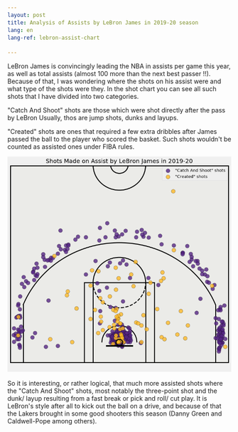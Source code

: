 ```yaml
---
layout: post
title: Analysis of Assists by LeBron James in 2019-20 season
lang: en
lang-ref: lebron-assist-chart

---
```


LeBron James is convincingly leading the NBA in assists per game this year, as well as total assists (almost 100 more than the next best passer !!). Because of that, I was wondering where the shots on his assist were and what type of the shots were they. In the shot chart you can see all such shots that I have divided into two categories.

<!--more-->

"Catch And Shoot" shots are those which were shot directly after the pass by LeBron Usually, thos are jump shots, dunks and layups.

"Created" shots are ones that required a few extra dribbles after James passed the ball to the player who scored the basket. Such shots wouldn't be counted as assisted ones under FIBA rules.

![](/assets/lebron_ast_chart/lebron_assists.png)

So it is interesting, or rather logical, that much more assisted shots where the "Catch And Shoot" shots, most notably the three-point shot and the dunk/ layup resulting from a fast break or pick and roll/ cut play. It is LeBron's style after all to kick out the ball on a drive, and because of that the Lakers brought in some good shooters this season (Danny Green and Caldwell-Pope among others).
